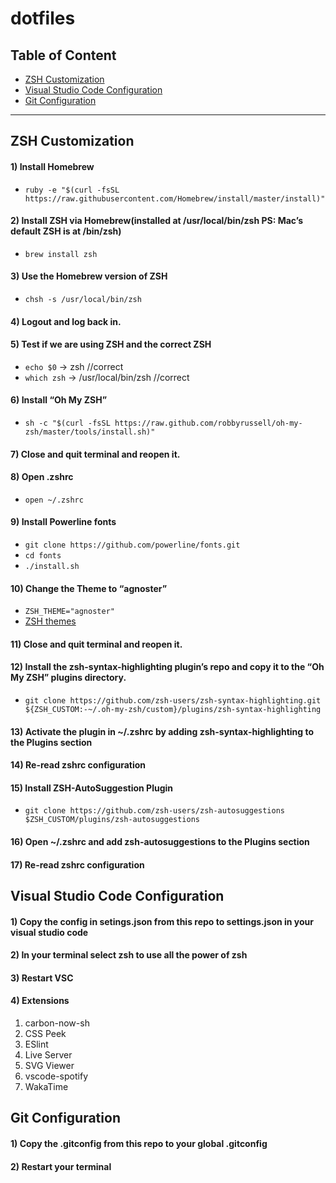# dotfiles

## Table of Content
* [ZSH Customization](#zsh-customization)
* [Visual Studio Code Configuration](#visual-studio-code-configuration)
* [Git Configuration](#git-configuration)

***

## ZSH Customization

#### 1) Install Homebrew

* `ruby -e "$(curl -fsSL https://raw.githubusercontent.com/Homebrew/install/master/install)"`

#### 2) Install ZSH via Homebrew(installed at **/usr/local/bin/zsh** PS: Mac’s default ZSH is at **/bin/zsh**)

* `brew install zsh`

#### 3) Use the Homebrew version of ZSH

* `chsh -s /usr/local/bin/zsh`

#### 4) Logout and log back in.

#### 5) Test if we are using ZSH and the correct ZSH

* `echo $0` -> zsh   //correct
* `which zsh` -> /usr/local/bin/zsh   //correct

#### 6) Install “Oh My ZSH”

* `sh -c "$(curl -fsSL https://raw.github.com/robbyrussell/oh-my-zsh/master/tools/install.sh)"`

#### 7) Close and quit terminal and reopen it.

#### 8) Open .zshrc

* `open ~/.zshrc`

#### 9) Install Powerline fonts

* `git clone https://github.com/powerline/fonts.git`
* `cd fonts`
* `./install.sh`

#### 10) Change the Theme to “agnoster”

* `ZSH_THEME="agnoster"`
* [ZSH themes](https://github.com/ohmyzsh/ohmyzsh/wiki/Themes)

#### 11) Close and quit terminal and reopen it.

#### 12) Install the zsh-syntax-highlighting plugin’s repo and copy it to the “Oh My ZSH” plugins directory.

* `git clone https://github.com/zsh-users/zsh-syntax-highlighting.git ${ZSH_CUSTOM:-~/.oh-my-zsh/custom}/plugins/zsh-syntax-highlighting`

#### 13) Activate the plugin in ~/.zshrc by adding zsh-syntax-highlighting to the Plugins section

#### 14) Re-read zshrc configuration

#### 15) Install ZSH-AutoSuggestion Plugin

* `git clone https://github.com/zsh-users/zsh-autosuggestions $ZSH_CUSTOM/plugins/zsh-autosuggestions`

#### 16) Open ~/.zshrc and add zsh-autosuggestions to the Plugins section

#### 17) Re-read zshrc configuration


## Visual Studio Code Configuration

#### 1) Copy the config in setings.json from this repo to settings.json in your visual studio code

#### 2) In your terminal select zsh to use all the power of zsh

#### 3) Restart VSC

#### 4) Extensions

1. carbon-now-sh
2. CSS Peek
3. ESlint
4. Live Server
5. SVG Viewer
6. vscode-spotify
7. WakaTime

## Git Configuration

#### 1) Copy the .gitconfig from this repo to your global .gitconfig

#### 2) Restart your terminal
